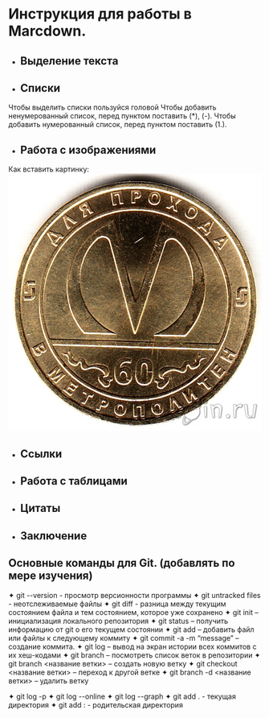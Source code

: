 # Инструкция для работы в Marcdown.

- ## Выделение текста
- ## Списки
Чтобы выделить списки пользуйся головой
Чтобы добавить ненумерованный список, перед пунктом поставить (*), (-).
Чтобы добавить нумерованный список, перед пунктом поставить (1.). 

- ## Работа с изображениями
Как вставить картинку:
![Жетон!](461892.jpg "Жетон метро")
- ## Ссылки

- ## Работа с таблицами

- ## Цитаты
- ## Заключение

 ## Основные команды для Git. (добавлять по мере изучения)

 
✦	git --version - просмотр версионности программы
✦	git untracked files - неотслеживаемые файлы
✦	git diff - разница между текущим состоянием файла и тем состоянием, которое уже сохранено
✦	git init – инициализация локального репозитория
✦	git status – получить информацию от git о его текущем состоянии
✦	git add – добавить файл или файлы к следующему коммиту
✦	git commit -a -m “message” – создание коммита.
✦	git log – вывод на экран истории всех коммитов с их хеш-кодами
✦	git branch – посмотреть список веток в репозитории
✦	git branch <название ветки> – создать новую ветку
✦	git checkout <название ветки> – переход к другой ветке
✦	git branch -d <название ветки> – удалить ветку

✦	git log -p 
✦	git log --online
✦	git log --graph
✦	git add . - текущая директория
✦	git add : - родительская директория

